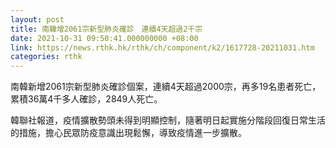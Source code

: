 ```yaml
---
layout: post
title: 南韓增2061宗新型肺炎確診　連續4天超過2千宗
date: 2021-10-31 09:50:41.000000000 +08:00
link: https://news.rthk.hk/rthk/ch/component/k2/1617728-20211031.htm
categories: rthk
---
```


南韓新增2061宗新型肺炎確診個案，連續4天超過2000宗，再多19名患者死亡，累積36萬4千多人確診，2849人死亡。

韓聯社報道，疫情擴散勢頭未得到明顯控制，隨著明日起實施分階段回復日常生活的措施，擔心民眾防疫意識出現鬆懈，導致疫情進一步擴散。
